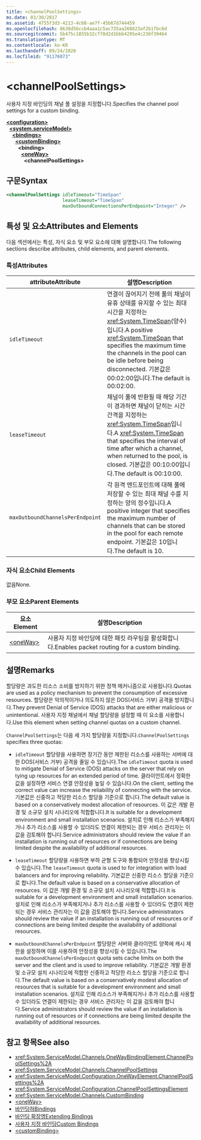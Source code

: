 ```yaml
---
title: <channelPoolSettings>
ms.date: 03/30/2017
ms.assetid: 4755f3d3-4213-4c68-ae7f-45b67d744459
ms.openlocfilehash: 8638d56ccb4aaa1c5ac735aa268823af2b1fbc6d
ms.sourcegitcommit: 5b475c1855b32cf78d2d1bbb4295e4c236f39464
ms.translationtype: MT
ms.contentlocale: ko-KR
ms.lasthandoff: 09/24/2020
ms.locfileid: "91176073"
---
```

# \<channelPoolSettings>

<span data-ttu-id="40a5d-101">사용자 지정 바인딩의 채널 풀 설정을 지정합니다.</span><span class="sxs-lookup"><span data-stu-id="40a5d-101">Specifies the channel pool settings for a custom binding.</span></span>  
  
[**\<configuration>**](../configuration-element.md)\
&nbsp;&nbsp;[**\<system.serviceModel>**](system-servicemodel.md)\
&nbsp;&nbsp;&nbsp;&nbsp;[**\<bindings>**](bindings.md)\
&nbsp;&nbsp;&nbsp;&nbsp;&nbsp;&nbsp;[**\<customBinding>**](custombinding.md)\
&nbsp;&nbsp;&nbsp;&nbsp;&nbsp;&nbsp;&nbsp;&nbsp;**\<binding>**\
&nbsp;&nbsp;&nbsp;&nbsp;&nbsp;&nbsp;&nbsp;&nbsp;&nbsp;&nbsp;[**\<oneWay>**](oneway.md)\
&nbsp;&nbsp;&nbsp;&nbsp;&nbsp;&nbsp;&nbsp;&nbsp;&nbsp;&nbsp;&nbsp;&nbsp;**\<channelPoolSettings>**  
  
## <a name="syntax"></a><span data-ttu-id="40a5d-102">구문</span><span class="sxs-lookup"><span data-stu-id="40a5d-102">Syntax</span></span>  
  
```xml  
<channelPoolSettings idleTimeout="TimeSpan"
                     leaseTimeout="TimeSpan"
                     maxOutboundConnectionsPerEndpoint="Integer" />
```  
  
## <a name="attributes-and-elements"></a><span data-ttu-id="40a5d-103">특성 및 요소</span><span class="sxs-lookup"><span data-stu-id="40a5d-103">Attributes and Elements</span></span>  

 <span data-ttu-id="40a5d-104">다음 섹션에서는 특성, 자식 요소 및 부모 요소에 대해 설명합니다.</span><span class="sxs-lookup"><span data-stu-id="40a5d-104">The following sections describe attributes, child elements, and parent elements.</span></span>  
  
### <a name="attributes"></a><span data-ttu-id="40a5d-105">특성</span><span class="sxs-lookup"><span data-stu-id="40a5d-105">Attributes</span></span>  
  
|<span data-ttu-id="40a5d-106">attribute</span><span class="sxs-lookup"><span data-stu-id="40a5d-106">Attribute</span></span>|<span data-ttu-id="40a5d-107">설명</span><span class="sxs-lookup"><span data-stu-id="40a5d-107">Description</span></span>|  
|---------------|-----------------|  
|`idleTimeout`|<span data-ttu-id="40a5d-108">연결이 끊어지기 전에 풀의 채널이 유휴 상태를 유지할 수 있는 최대 시간을 지정하는 <xref:System.TimeSpan>(양수)입니다.</span><span class="sxs-lookup"><span data-stu-id="40a5d-108">A positive <xref:System.TimeSpan> that specifies the maximum time the channels in the pool can be idle before being disconnected.</span></span> <span data-ttu-id="40a5d-109">기본값은 00:02:00입니다.</span><span class="sxs-lookup"><span data-stu-id="40a5d-109">The default is 00:02:00.</span></span>|  
|`leaseTimeout`|<span data-ttu-id="40a5d-110">채널이 풀에 반환될 때 해당 기간이 경과하면 채널이 닫히는 시간 간격을 지정하는 <xref:System.TimeSpan>입니다.</span><span class="sxs-lookup"><span data-stu-id="40a5d-110">A <xref:System.TimeSpan> that specifies the interval of time after which a channel, when returned to the pool, is closed.</span></span> <span data-ttu-id="40a5d-111">기본값은 00:10:00입니다.</span><span class="sxs-lookup"><span data-stu-id="40a5d-111">The default is 00:10:00.</span></span>|  
|`maxOutboundChannelsPerEndpoint`|<span data-ttu-id="40a5d-112">각 원격 엔드포인트에 대해 풀에 저장할 수 있는 최대 채널 수를 지정하는 양의 정수입니다.</span><span class="sxs-lookup"><span data-stu-id="40a5d-112">A positive integer that specifies the maximum number of channels that can be stored in the pool for each remote endpoint.</span></span> <span data-ttu-id="40a5d-113">기본값은 10입니다.</span><span class="sxs-lookup"><span data-stu-id="40a5d-113">The default is 10.</span></span>|  
  
### <a name="child-elements"></a><span data-ttu-id="40a5d-114">자식 요소</span><span class="sxs-lookup"><span data-stu-id="40a5d-114">Child Elements</span></span>  

 <span data-ttu-id="40a5d-115">없음</span><span class="sxs-lookup"><span data-stu-id="40a5d-115">None.</span></span>  
  
### <a name="parent-elements"></a><span data-ttu-id="40a5d-116">부모 요소</span><span class="sxs-lookup"><span data-stu-id="40a5d-116">Parent Elements</span></span>  
  
|<span data-ttu-id="40a5d-117">요소</span><span class="sxs-lookup"><span data-stu-id="40a5d-117">Element</span></span>|<span data-ttu-id="40a5d-118">설명</span><span class="sxs-lookup"><span data-stu-id="40a5d-118">Description</span></span>|  
|-------------|-----------------|  
|[\<oneWay>](oneway.md)|<span data-ttu-id="40a5d-119">사용자 지정 바인딩에 대한 패킷 라우팅을 활성화합니다.</span><span class="sxs-lookup"><span data-stu-id="40a5d-119">Enables packet routing for a custom binding.</span></span>|  
  
## <a name="remarks"></a><span data-ttu-id="40a5d-120">설명</span><span class="sxs-lookup"><span data-stu-id="40a5d-120">Remarks</span></span>  

 <span data-ttu-id="40a5d-121">할당량은 과도한 리소스 소비를 방지하기 위한 정책 메커니즘으로 사용됩니다.</span><span class="sxs-lookup"><span data-stu-id="40a5d-121">Quotas are used as a policy mechanism to prevent the consumption of excessive resources.</span></span> <span data-ttu-id="40a5d-122">할당량은 악의적이거나 의도하지 않은 DOS(서비스 거부) 공격을 방지합니다.</span><span class="sxs-lookup"><span data-stu-id="40a5d-122">They prevent Denial of Service (DOS) attacks that are either malicious or unintentional.</span></span> <span data-ttu-id="40a5d-123">사용자 지정 채널에서 채널 할당량을 설정할 때 이 요소를 사용합니다.</span><span class="sxs-lookup"><span data-stu-id="40a5d-123">Use this element when setting channel quotas on a custom channel.</span></span>  
  
 <span data-ttu-id="40a5d-124">`ChannelPoolSettings`는 다음 세 가지 할당량을 지정합니다.</span><span class="sxs-lookup"><span data-stu-id="40a5d-124">`ChannelPoolSettings` specifies three quotas:</span></span>  
  
- <span data-ttu-id="40a5d-125">`idleTimeout` 할당량을 사용하면 장기간 동안 제한된 리소스를 사용하는 서버에 대한 DOS(서비스 거부) 공격을 줄일 수 있습니다.</span><span class="sxs-lookup"><span data-stu-id="40a5d-125">The `idleTimeout` quota is used to mitigate Denial of Service (DOS) attacks on the server that rely on tying up resources for an extended period of time.</span></span> <span data-ttu-id="40a5d-126">클라이언트에서 정확한 값을 설정하면 서비스 연결 안정성을 높일 수 있습니다.</span><span class="sxs-lookup"><span data-stu-id="40a5d-126">On the client, setting the correct value can increase the reliability of connecting with the service.</span></span> <span data-ttu-id="40a5d-127">기본값은 신중하고 적당한 리소스 할당을 기준으로 합니다.</span><span class="sxs-lookup"><span data-stu-id="40a5d-127">The default value is based on a conservatively modest allocation of resources.</span></span> <span data-ttu-id="40a5d-128">이 값은 개발 환경 및 소규모 설치 시나리오에 적합합니다.</span><span class="sxs-lookup"><span data-stu-id="40a5d-128">It is suitable for a development environment and small installation scenarios.</span></span> <span data-ttu-id="40a5d-129">설치로 인해 리소스가 부족해지거나 추가 리소스를 사용할 수 있더라도 연결이 제한되는 경우 서비스 관리자는 이 값을 검토해야 합니다.</span><span class="sxs-lookup"><span data-stu-id="40a5d-129">Service administrators should review the value if an installation is running out of resources or if connections are being limited despite the availability of additional resources.</span></span>  
  
- <span data-ttu-id="40a5d-130">`leaseTimeout` 할당량을 사용하면 부하 균형 도구와 통합되어 안정성을 향상시킬 수 있습니다.</span><span class="sxs-lookup"><span data-stu-id="40a5d-130">The `leaseTimeout` quota is used to for integration with load balancers and for improving reliability.</span></span> <span data-ttu-id="40a5d-131">기본값은 신중한 리소스 할당을 기준으로 합니다.</span><span class="sxs-lookup"><span data-stu-id="40a5d-131">The default value is based on a conservative allocation of resources.</span></span> <span data-ttu-id="40a5d-132">이 값은 개발 환경 및 소규모 설치 시나리오에 적합합니다.</span><span class="sxs-lookup"><span data-stu-id="40a5d-132">It is suitable for a development environment and small installation scenarios.</span></span> <span data-ttu-id="40a5d-133">설치로 인해 리소스가 부족해지거나 추가 리소스를 사용할 수 있더라도 연결이 제한되는 경우 서비스 관리자는 이 값을 검토해야 합니다.</span><span class="sxs-lookup"><span data-stu-id="40a5d-133">Service administrators should review the value if an installation is running out of resources or if connections are being limited despite the availability of additional resources.</span></span>  
  
- <span data-ttu-id="40a5d-134">`maxOutboundChannelsPerEndpoint` 할당량은 서버와 클라이언트 양쪽에 캐시 제한을 설정하며 이를 사용하여 안정성을 향상시킬 수 있습니다.</span><span class="sxs-lookup"><span data-stu-id="40a5d-134">The `maxOutboundChannelsPerEndpoint` quota sets cache limits on both the server and the client and is used to improve reliability.</span></span> <span data-ttu-id="40a5d-135">기본값은 개발 환경 및 소규모 설치 시나리오에 적합한 신중하고 적당한 리소스 할당을 기준으로 합니다.</span><span class="sxs-lookup"><span data-stu-id="40a5d-135">The default value is based on a conservatively modest allocation of resources that is suitable for a development environment and small installation scenarios.</span></span> <span data-ttu-id="40a5d-136">설치로 인해 리소스가 부족해지거나 추가 리소스를 사용할 수 있더라도 연결이 제한되는 경우 서비스 관리자는 이 값을 검토해야 합니다.</span><span class="sxs-lookup"><span data-stu-id="40a5d-136">Service administrators should review the value if an installation is running out of resources or if connections are being limited despite the availability of additional resources.</span></span>  
  
## <a name="see-also"></a><span data-ttu-id="40a5d-137">참고 항목</span><span class="sxs-lookup"><span data-stu-id="40a5d-137">See also</span></span>

- <xref:System.ServiceModel.Channels.OneWayBindingElement.ChannelPoolSettings%2A>
- <xref:System.ServiceModel.Channels.ChannelPoolSettings>
- <xref:System.ServiceModel.Configuration.OneWayElement.ChannelPoolSettings%2A>
- <xref:System.ServiceModel.Configuration.ChannelPoolSettingsElement>
- <xref:System.ServiceModel.Channels.CustomBinding>
- [\<oneWay>](oneway.md)
- [<span data-ttu-id="40a5d-138">바인딩하</span><span class="sxs-lookup"><span data-stu-id="40a5d-138">Bindings</span></span>](../../../wcf/bindings.md)
- [<span data-ttu-id="40a5d-139">바인딩 확장명</span><span class="sxs-lookup"><span data-stu-id="40a5d-139">Extending Bindings</span></span>](../../../wcf/extending/extending-bindings.md)
- [<span data-ttu-id="40a5d-140">사용자 지정 바인딩</span><span class="sxs-lookup"><span data-stu-id="40a5d-140">Custom Bindings</span></span>](../../../wcf/extending/custom-bindings.md)
- [\<customBinding>](custombinding.md)
